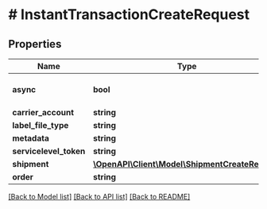 # # InstantTransactionCreateRequest

## Properties

Name | Type | Description | Notes
------------ | ------------- | ------------- | -------------
**async** | **bool** |  | [optional] [default to false]
**carrier_account** | **string** |  |
**label_file_type** | **string** |  | [optional]
**metadata** | **string** |  | [optional]
**servicelevel_token** | **string** |  |
**shipment** | [**\OpenAPI\Client\Model\ShipmentCreateRequest**](ShipmentCreateRequest.md) |  |
**order** | **string** |  | [optional]

[[Back to Model list]](../../README.md#models) [[Back to API list]](../../README.md#endpoints) [[Back to README]](../../README.md)
